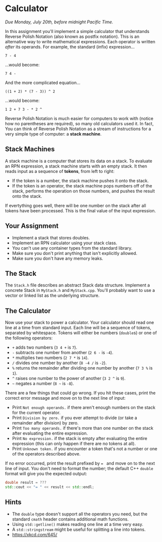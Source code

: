 # Calculator

_Due Monday, July 20th, before midnight Pacific Time._

In this assignment you'll implement a simple calculator that understands Reverse
Polish Notation (also known as postfix notation).  This is an alternative way to
write mathematical expressions.  Each operator is written _after_  its operands.
For example, the standard (infix) expression...

```
7 - 4
```

...would become:

```
7 4 -
```

And the more complicated equation...

```
((1 + 2) * (7 - 3)) ^ 2
```

...would become:

```
1 2 + 7 3 - * 2 ^
```

Reverse Polish Notation is much easier for computers to work with (notice how no
parentheses  are required),  so many  old calculators used it.  In fact, You can
think of Reverse Polish Notation  as a stream of instructions  for a very simple
type of computer: a **stack machine**.


## Stack Machines

A stack machine is a  computer that stores its data  on a stack.  To evaluate an
RPN expression, a stack machine starts with an empty stack.  It then reads input
as a sequence of **tokens**, from left to right:

- If the token is a number, the stack machine pushes it onto the stack.
- If the token is an operator,  the stack machine pops numbers off of the stack,
  performs the operation on those numbers, and pushes the result onto the stack.

If evertything goes well, there will be one number on the stack after all tokens
have been processed.  This is the final value of the input expression.


## Your Assignment

- Implement a stack that stores doubles.
- Implement an RPN calculator using your stack class.
- You can't use any container types from the standard library.
- Make sure you don't print anything that isn't explicitly allowed.
- Make sure you don't have any memory leaks.


## The Stack

The  `Stack.h`  file describes an  abstract  Stack  data structure.  Implement a
concrete Stack in  `MyStack.h` and `MyStack.cpp`.  You'll probably want to use a
vector or linked list as the underlying structure.


## The Calculator

Now use your stack  to power a calculator.  Your calculator should read one line
at a time from standard input. Each line will be a sequence of tokens, separated
by whitespace. Tokens will either be numbers (`double`s) or one of the following
operators:

- `+` adds two numbers (`3 4 +` is `7`).
- `-` subtracts one number from another (`2 6 -` is `-4`).
- `*` multiplies two numbers (`2 7 *` is `14`).
- `/` divides one number by another (`8 -4 /` is `-2`).
- `%` returns the remainder after dividing one number by another (`7 3 %` is `1`).
- `^` raises one number to the power of another (`3 2 ^` is `9`).
- `~` negates a number (`8 ~` is `-8`).

There are  a few things that could go wrong.  If you hit these cases,  print the
correct error message and move on to the next line of input:

- Print `Not enough operands.` if there aren't enough numbers on the stack for
  the current operator.
- Print `Division by zero.` if you ever attempt to divide (or take a remainder
  after division) by zero.
- Print `Too many operands.` if there's more than one number on the stack after
  evaluating the entire expression.
- Print `No expression.` if the stack is empty after evaluating the entire
  expression (this can only happen if there are no tokens at all).
- Print `Unknown token.` if you encounter a token that's not a number or one of
  the operators described above.

If no error occurred, print the result prefixed by `= ` and move on  to the next
line of input.  You don't need to format  the number;  the default  C++ `double`
format will give you the expected output:

```cpp
double result = ???
std::cout << "= " << result << std::endl;
```


## Hints

- The `double` type doesn't support all the operators you need, but the standard
  `cmath` header contains additional math functions.
- Using `std::getline()` makes reading one line at a time very easy.
- A `std::stringstream` might be useful for splitting a line into tokens.
- https://xkcd.com/645/
